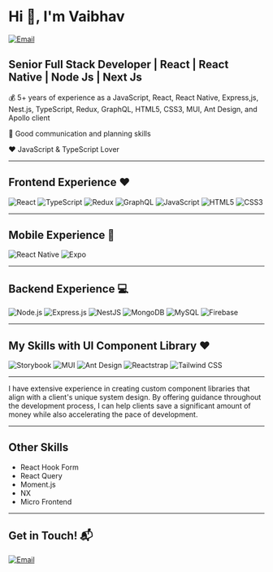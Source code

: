 # Hi 👋, I'm Vaibhav

[![Email](https://img.shields.io/badge/Email-vaibhavkotadiya143@gmail.com-red)](vaibhavkotadiya143@gmail.com)

## Senior Full Stack Developer | React | React Native | Node Js | Next Js

💰 5+ years of experience as a JavaScript, React, React Native, Express,js, Nest.js, TypeScript, Redux, GraphQL, HTML5, CSS3, MUI, Ant Design, and Apollo client

🎯 Good communication and planning skills

❤️ JavaScript & TypeScript Lover

---

## Frontend Experience ❤️

![React](https://img.shields.io/badge/-React-20232A?style=flat&logo=react)
![TypeScript](https://img.shields.io/badge/-TypeScript-007ACC?style=flat&logo=typescript)
![Redux](https://img.shields.io/badge/-Redux-764ABC?style=flat&logo=redux)
![GraphQL](https://img.shields.io/badge/-GraphQL-E10098?style=flat&logo=graphql)
![JavaScript](https://img.shields.io/badge/-JavaScript-F7DF1E?style=flat&logo=javascript)
![HTML5](https://img.shields.io/badge/-HTML5-E34F26?style=flat&logo=html5)
![CSS3](https://img.shields.io/badge/-CSS3-1572B6?style=flat&logo=css3)

---

## Mobile Experience 📱

![React Native](https://img.shields.io/badge/-React%20Native-20232A?style=flat&logo=react)
![Expo](https://img.shields.io/badge/-Expo-000020?style=flat&logo=expo)

---

## Backend Experience 💻

![Node.js](https://img.shields.io/badge/-Node.js-339933?style=flat&logo=node.js)
![Express.js](https://img.shields.io/badge/-Express.js-000000?style=flat&logo=express)
![NestJS](https://img.shields.io/badge/-NestJS-E0234E?style=flat&logo=nestjs&logoColor=white)
![MongoDB](https://img.shields.io/badge/-MongoDB-47A248?style=flat&logo=mongodb)
![MySQL](https://img.shields.io/badge/-MySQL-4479A1?style=flat&logo=mysql&logoColor=white)
![Firebase](https://img.shields.io/badge/-Firebase-FFCA28?style=flat&logo=firebase)

---

## My Skills with UI Component Library ❤️

![Storybook](https://img.shields.io/badge/-Storybook-FF4785?style=flat&logo=storybook)
![MUI](https://img.shields.io/badge/-MUI-007FFF?style=flat&logo=mui)
![Ant Design](https://img.shields.io/badge/-Ant%20Design-0170FE?style=flat&logo=ant-design)
![Reactstrap](https://img.shields.io/badge/-Reactstrap-61DAFB?style=flat&logo=react)
![Tailwind CSS](https://img.shields.io/badge/-Tailwind%20CSS-38B2AC?style=flat&logo=tailwind-css)

---

I have extensive experience in creating custom component libraries that align with a client's unique system design. By offering guidance throughout the development process, I can help clients save a significant amount of money while also accelerating the pace of development.

---

## Other Skills

- React Hook Form
- React Query
- Moment.js
- NX
- Micro Frontend

---

## Get in Touch! 📬

[![Email](https://img.shields.io/badge/Email-vaibhavkotadiya143@gmail.com-red)](vaibhavkotadiya143@gmail.com)
